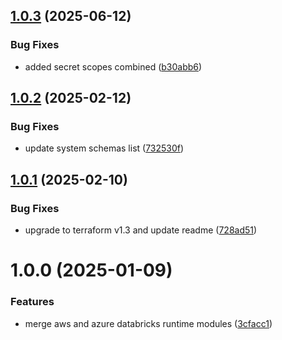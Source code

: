 ## [1.0.3](https://github.com/data-platform-hq/terraform-databricks-runtime/compare/v1.0.2...v1.0.3) (2025-06-12)


### Bug Fixes

* added secret scopes combined ([b30abb6](https://github.com/data-platform-hq/terraform-databricks-runtime/commit/b30abb6ace44ac2661a686997a36f18a1227ddb8))

## [1.0.2](https://github.com/data-platform-hq/terraform-databricks-runtime/compare/v1.0.1...v1.0.2) (2025-02-12)


### Bug Fixes

* update system schemas list ([732530f](https://github.com/data-platform-hq/terraform-databricks-runtime/commit/732530f359e2f96dd861ddd3756be96ae3955872))

## [1.0.1](https://github.com/data-platform-hq/terraform-databricks-runtime/compare/v1.0.0...v1.0.1) (2025-02-10)


### Bug Fixes

* upgrade to terraform v1.3 and update readme ([728ad51](https://github.com/data-platform-hq/terraform-databricks-runtime/commit/728ad51927ca0d53759481ec6f52564e368289f6))

# 1.0.0 (2025-01-09)


### Features

* merge aws and azure databricks runtime modules ([3cfacc1](https://github.com/data-platform-hq/terraform-databricks-runtime/commit/3cfacc1f7f9e1e3b2fc7e54a9022873ce0270aec))
